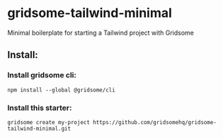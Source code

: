 # gridsome-tailwind-minimal
Minimal boilerplate for starting a Tailwind project with Gridsome

## Install:

### Install gridsome cli:
`npm install --global @gridsome/cli`

### Install this starter:
`gridsome create my-project https://github.com/gridsomehq/gridsome-tailwind-minimal.git` 
